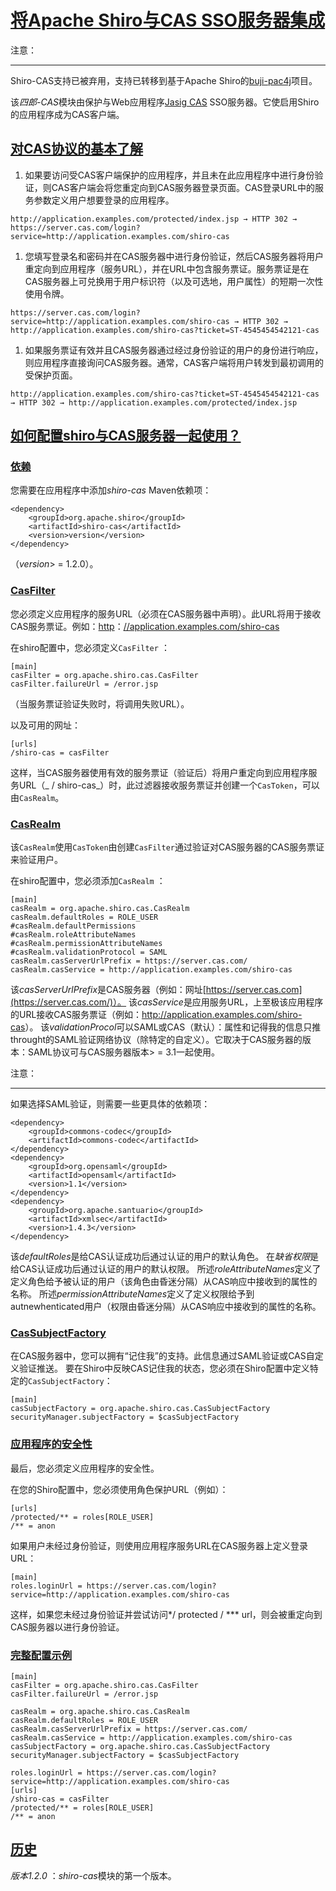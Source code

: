 # [将Apache Shiro与CAS SSO服务器集成](http://shiro.apache.org/cas.html#integrating-apache-shiro-with-cas-sso-server)

 

注意：

------

Shiro-CAS支持已被弃用，支持已转移到基于Apache Shiro的[buji-pac4j](https://github.com/bujiio/buji-pac4j)项目。

该*四郎-CAS*模块由保护与Web应用程序[Jasig CAS](https://wiki.jasig.org/display/CAS/Home) SSO服务器。它使启用Shiro的应用程序成为CAS客户端。

## [对CAS协议的基本了解](http://shiro.apache.org/cas.html#basic-understanding-of-the-cas-protocol)

1. 如果要访问受CAS客户端保护的应用程序，并且未在此应用程序中进行身份验证，则CAS客户端会将您重定向到CAS服务器登录页面。CAS登录URL中的服务参数定义用户想要登录的应用程序。

```
http://application.examples.com/protected/index.jsp → HTTP 302 → https://server.cas.com/login?service=http://application.examples.com/shiro-cas
```

1. 您填写登录名和密码并在CAS服务器中进行身份验证，然后CAS服务器将用户重定向到应用程序（服务URL），并在URL中包含服务票证。服务票证是在CAS服务器上可兑换用于用户标识符（以及可选地，用户属性）的短期一次性使用令牌。

```
https://server.cas.com/login?service=http://application.examples.com/shiro-cas → HTTP 302 → http://application.examples.com/shiro-cas?ticket=ST-4545454542121-cas
```

1. 如果服务票证有效并且CAS服务器通过经过身份验证的用户的身份进行响应，则应用程序直接询问CAS服务器。通常，CAS客户端将用户转发到最初调用的受保护页面。

```
http://application.examples.com/shiro-cas?ticket=ST-4545454542121-cas → HTTP 302 → http://application.examples.com/protected/index.jsp
```

## [如何配置shiro与CAS服务器一起使用？](http://shiro.apache.org/cas.html#how-to-configure-shiro-to-work-with-cas-server-)

### [依赖](http://shiro.apache.org/cas.html#dependency)

您需要在应用程序中添加*shiro-cas* Maven依赖项：

```
<dependency>
    <groupId>org.apache.shiro</groupId>
    <artifactId>shiro-cas</artifactId>
    <version>version</version>
</dependency>
```

（_version_> = 1.2.0）。

### [CasFilter](http://shiro.apache.org/cas.html#casfilter)

您必须定义应用程序的服务URL（必须在CAS服务器中声明）。此URL将用于接收CAS服务票证。例如：[http](http://application.examples.com/shiro-cas)：[//application.examples.com/shiro-cas](http://application.examples.com/shiro-cas)

在shiro配置中，您必须定义`CasFilter`  ：

```
[main]
casFilter = org.apache.shiro.cas.CasFilter
casFilter.failureUrl = /error.jsp
```

（当服务票证验证失败时，将调用失败URL）。

以及可用的网址：

```
[urls]
/shiro-cas = casFilter
```

这样，当CAS服务器使用有效的服务票证（验证后）将用户重定向到应用程序服务URL（_ / shiro-cas_）时，此过滤器接收服务票证并创建一个`CasToken`，可以由`CasRealm`。

### [CasRealm](http://shiro.apache.org/cas.html#casrealm)

该`CasRealm`使用`CasToken`由创建`CasFilter`通过验证对CAS服务器的CAS服务票证来验证用户。

在shiro配置中，您必须添加`CasRealm`  ：

```
[main]
casRealm = org.apache.shiro.cas.CasRealm
casRealm.defaultRoles = ROLE_USER
#casRealm.defaultPermissions
#casRealm.roleAttributeNames
#casRealm.permissionAttributeNames
#casRealm.validationProtocol = SAML
casRealm.casServerUrlPrefix = https://server.cas.com/ casRealm.casService = http://application.examples.com/shiro-cas
```

该*casServerUrlPrefix*是CAS服务器（例如：网址[https://server.cas.com](https://server.cas.com/)）。
该*casService*是应用服务URL，上至极该应用程序的URL接收CAS服务票证（例如：<http://application.examples.com/shiro-cas>）。
该*validationProcol*可以SAML或CAS（默认）：属性和记得我的信息只推throught的SAML验证网络协议（除特定的自定义）。它取决于CAS服务器的版本：SAML协议可与CAS服务器版本> = 3.1一起使用。

 

注意：

------

如果选择SAML验证，则需要一些更具体的依赖项：

```
<dependency>
    <groupId>commons-codec</groupId>
    <artifactId>commons-codec</artifactId>
</dependency>
<dependency>
    <groupId>org.opensaml</groupId>
    <artifactId>opensaml</artifactId>
    <version>1.1</version>
</dependency>
<dependency>
    <groupId>org.apache.santuario</groupId>
    <artifactId>xmlsec</artifactId>
    <version>1.4.3</version>
</dependency>
```

该*defaultRoles*是给CAS认证成功后通过认证的用户的默认角色。
在*缺省权限*是给CAS认证成功后通过认证的用户的默认权限。
所述*roleAttributeNames*定义了定义角色给予被认证的用户（该角色由昏迷分隔）从CAS响应中接收到的属性的名称。
所述*permissionAttributeNames*定义了定义权限给予到autnewhenticated用户（权限由昏迷分隔）从CAS响应中接收到的属性的名称。

### [CasSubjectFactory](http://shiro.apache.org/cas.html#cassubjectfactory)

在CAS服务器中，您可以拥有“记住我”的支持。此信息通过SAML验证或CAS自定义验证推送。
要在Shiro中反映CAS记住我的状态，您必须在Shiro配置中定义特定的`CasSubjectFactory`：

```
[main]
casSubjectFactory = org.apache.shiro.cas.CasSubjectFactory
securityManager.subjectFactory = $casSubjectFactory
```

### [应用程序的安全性](http://shiro.apache.org/cas.html#security-of-the-application)

最后，您必须定义应用程序的安全性。

在您的Shiro配置中，您必须使用角色保护URL（例如）：

```
[urls]
/protected/** = roles[ROLE_USER]
/** = anon
```

如果用户未经过身份验证，则使用应用程序服务URL在CAS服务器上定义登录URL：

```
[main]
roles.loginUrl = https://server.cas.com/login?service=http://application.examples.com/shiro-cas
```

这样，如果您未经过身份验证并尝试访问*/ protected / \*** url，则会被重定向到CAS服务器以进行身份验证。

### [完整配置示例](http://shiro.apache.org/cas.html#complete-configuration-sample)

```
[main]
casFilter = org.apache.shiro.cas.CasFilter
casFilter.failureUrl = /error.jsp

casRealm = org.apache.shiro.cas.CasRealm
casRealm.defaultRoles = ROLE_USER
casRealm.casServerUrlPrefix = https://server.cas.com/ casRealm.casService = http://application.examples.com/shiro-cas 
casSubjectFactory = org.apache.shiro.cas.CasSubjectFactory
securityManager.subjectFactory = $casSubjectFactory

roles.loginUrl = https://server.cas.com/login?service=http://application.examples.com/shiro-cas 
[urls]
/shiro-cas = casFilter
/protected/** = roles[ROLE_USER]
/** = anon
```

## [历史](http://shiro.apache.org/cas.html#history)

*版本1.2.0*  ：*shiro-cas*模块的第一个版本。